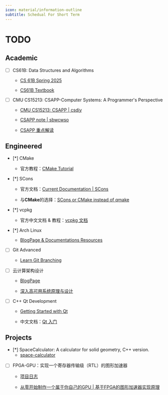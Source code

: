 ```yaml
---
icon: material/information-outline
subtitle: Schedual For Short Term
---
```


# TODO

## Academic

- [ ] CS61B: Data Structures and Algorithms
    - [CS 61B Spring 2025](https://sp25.datastructur.es/)

    - [CS61B Textbook](https://cs61b-2.gitbook.io/cs61b-textbook)

- [ ] CMU CS15213: CSAPP-Computer Systems: A Programmer's Perspective
    - [CMU CS15213: CSAPP | csdiy](https://csdiy.wiki/%E8%AE%A1%E7%AE%97%E6%9C%BA%E7%B3%BB%E7%BB%9F%E5%9F%BA%E7%A1%80/CSAPP/)

    - [CSAPP note | sbwcwso](https://note.sbwcwso.com/CSStudy/#/page/csapp)

    - [CSAPP 重点解读](https://fengmuzi2003.gitbook.io/csapp3e)


## Engineered

- [*] CMake
    - 官方教程：[CMake Tutorial](https://cmake.org/cmake/help/v3.22/guide/tutorial/index.html)

- [*] SCons
    - 官方文档：[Current Documentation | SCons](https://scons.org/documentation.html)

    - 与**CMake**的选择：[SCons or CMake instead of qmake](https://stackoverflow.com/questions/14197372/scons-or-cmake-instead-of-qmake)

- [*] vcpkg
    - 官方中文文档 & 教程：[vcpkg 文档](https://learn.microsoft.com/zh-cn/vcpkg/)

- [*] Arch Linux
    - [BlogPage & Documentations Resources](https://blog.virtualguard101.xyz/2025/05/19/arch-linux/)

- [ ] Git Advanced
    - [Learn Git Branching](https://learngitbranching.js.org/?locale=zh_CN)

- [ ] 云计算架构设计
    - [BlogPage](https://blog.virtualguard101.xyz/2025/05/19/container-tech/)

    - [深入高可用系统原理与设计](https://www.thebyte.com.cn/)

- [ ] C++ Qt Development
    - [Getting Started with Qt](https://doc.qt.io/qt-6.8/gettingstarted.html)

    - 中文文档：[Qt 入门](https://doc.qt.io/qt-6.8/zh/gettingstarted.html)


## Projects

- [*] SpaceCalculator: A calculator for solid geometry, C++ version.
    - [space-calculator](https://github.com/virtualguard101/space-calculator)

- [ ] FPGA-GPU：实现一个寄存器传输级（RTL）的图形加速器
    - [项目日志](https://projects.virtualguard101.xyz/posts/gpu-researching-log/)

    - [从零开始制作一个属于你自己的GPU | 基于FPGA的图形加速器实现原理](https://zhuanlan.zhihu.com/p/714400366?utm_psn=1883987006549374851)
